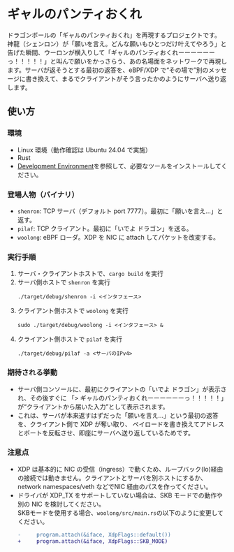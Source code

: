 # ギャルのパンティおくれ

ドラゴンボールの「ギャルのパンティおくれ」を再現するプロジェクトです。  
神龍（シェンロン）が「願いを言え。どんな願いもひとつだけ叶えてやろう」と告げた瞬間、ウーロンが横入りして「ギャルのパンティおくれーーーーーーっ！！！！！」と叫んで願いをかっさらう、あの名場面をネットワークで再現します。サーバが返そうとする最初の返答を、eBPF/XDP で“その場で”別のメッセージに書き換えて、まるでクライアントがそう言ったかのようにサーバへ送り返します。

## 使い方

### 環境

- Linux 環境（動作確認は Ubuntu 24.04 で実施）
- Rust
- [Development Environment](https://aya-rs.dev/book/start/development/)を参照して、必要なツールをインストールしてください。  

### 登場人物（バイナリ）

- `shenron`: TCP サーバ（デフォルト port 7777）。最初に「願いを言え…」と返す。
- `pilaf`: TCP クライアント。最初に「いでよ ドラゴン」を送る。
- `woolong`: eBPF ローダ。XDP を NIC に attach してパケットを改変する。

### 実行手順

1) サーバ・クライアントホストで、`cargo build` を実行
2) サーバ側ホストで `shenron` を実行
   ```
   ./target/debug/shenron -i <インタフェース>
   ```
3) クライアント側ホストで `woolong` を実行
   ```
   sudo ./target/debug/woolong -i <インタフェース> &
   ```
4) クライアント側ホストで `pilaf` を実行
   ```
   ./target/debug/pilaf -a <サーバのIPv4>
   ```

### 期待される挙動
- サーバ側コンソールに、最初にクライアントの「いでよ ドラゴン」が表示され、その後すぐに
	「> ギャルのパンティおくれーーーーーーっ！！！！！」が“クライアントから届いた入力”として表示されます。
- これは、サーバが本来返すはずだった「願いを言え…」という最初の返答を、クライアント側で XDP が奪い取り、
	ペイロードを書き換えてアドレスとポートを反転させ、即座にサーバへ送り返しているためです。

### 注意点

- XDP は基本的に NIC の受信（ingress）で動くため、ループバック(lo)経由の接続では動きません。クライアントとサーバを別ホストにするか、
	network namespaces/veth などでNIC 経由のパスを作ってください。
- ドライバが XDP_TX をサポートしていない場合は、SKB モードでの動作や別の NIC を検討してください。  
  SKBモードを使用する場合、`woolong/src/main.rs`の以下のように変更してください。
  ```diff
  -     program.attach(&iface, XdpFlags::default())
  +     program.attach(&iface, XdpFlags::SKB_MODE)
  ```
